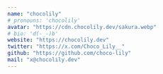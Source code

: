 ```yaml
---
name: "chocolily"
# pronouns: 'chocolily'
avatar: "https://cdn.chocolily.dev/sakura.webp"
# bio: 'd(-_-)b'
website: "https://chocolily.dev"
twitter: "https://x.com/Choco_Lily__"
github: "https://github.com/choco-lily"
mail: "x@chocolily.dev"
---
```

